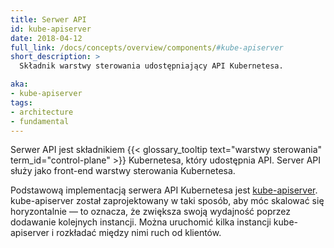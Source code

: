 ```yaml
---
title: Serwer API
id: kube-apiserver
date: 2018-04-12
full_link: /docs/concepts/overview/components/#kube-apiserver
short_description: >
  Składnik warstwy sterowania udostępniający API Kubernetesa.

aka:
- kube-apiserver
tags:
- architecture
- fundamental
---
```

Serwer API jest składnikiem
{{< glossary_tooltip text="warstwy sterowania" term_id="control-plane" >}} Kubernetesa, który udostępnia API.
Server API służy jako front-end warstwy sterowania Kubernetesa.

<!--more-->

Podstawową implementacją serwera API Kubernetesa jest [kube-apiserver](/docs/reference/generated/kube-apiserver/).
kube-apiserver został zaprojektowany w taki sposób, aby móc skalować się horyzontalnie &mdash; to oznacza, że zwiększa swoją wydajność poprzez dodawanie kolejnych instancji.
Można uruchomić kilka instancji kube-apiserver i rozkładać między nimi ruch od klientów.
